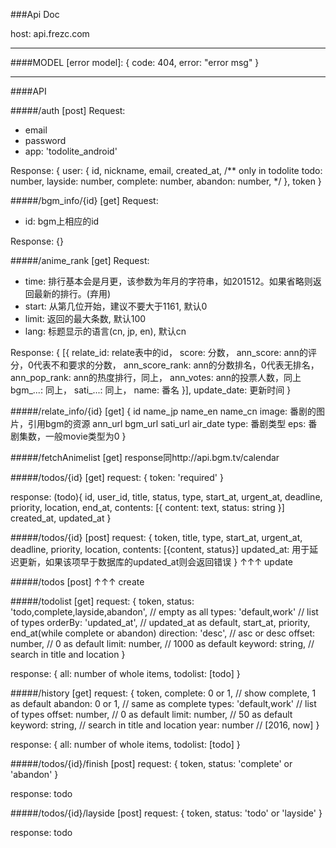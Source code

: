 ###Api Doc

host: api.frezc.com

____

####MODEL
[error model]:
{
	code: 404,
    error: "error msg"
}

____
####API

#####/auth
[post]
Request:
- email
- password
- app: 'todolite_android'

Response:
{
	user: {
		id,
		nickname,
		email,
		created_at,
		/** only in todolite
		todo: number,
		layside: number,
		complete: number,
		abandon: number,
		*/
	},
	token
}

#####/bgm_info/{id}
[get]
Request:
- id: bgm上相应的id

Response:
{}

#####/anime_rank
[get]
Request:
- time: 排行基本会是月更，该参数为年月的字符串，如201512。如果省略则返回最新的排行。(弃用)
- start: 从第几位开始，建议不要大于1161, 默认0
- limit: 返回的最大条数, 默认100
- lang: 标题显示的语言(cn, jp, en), 默认cn

Response:
{
	[{
		relate_id: relate表中的id，
    score: 分数，
    ann_score: ann的评分，0代表不和要求的分数，
    ann_score_rank: ann的分数排名，0代表无排名，
    ann_pop_rank: ann的热度排行，同上，
    ann_votes: ann的投票人数，同上
    bgm_...: 同上，
    sati_...: 同上，
    name: 番名
	}],
	update_date: 更新时间
}

#####/relate_info/{id}
[get]
{
		id
		name_jp
		name_en
		name_cn
		image: 番剧的图片，引用bgm的资源
		ann_url
		bgm_url
		sati_url
		air_date
		type: 番剧类型
		eps: 番剧集数，一般movie类型为0
}

#####/fetchAnimelist
[get]
response同http://api.bgm.tv/calendar

#####/todos/{id}
[get]
request: {
	token: 'required'
}

response: (todo){
	id,
	user_id,
	title,
	status,
	type,
	start_at,
	urgent_at,
	deadline,
	priority,
	location,
	end_at,
	contents: [{
		content: text,
		status: string
	}]
	created_at,
	updated_at
}

#####/todos/{id}
[post]
request: {
	token,
	title,
	type,
	start_at,
	urgent_at,
	deadline,
	priority,
	location,
	contents: [{content, status}]
	updated_at: 用于延迟更新，如果该项早于数据库的updated_at则会返回错误
}
↑↑↑
update

#####/todos
[post]
↑↑↑
create

#####/todolist
[get]
request: {
	token,
	status: 'todo,complete,layside,abandon', // empty as all
	types: 'default,work' // list of types
	orderBy: 'updated_at', // updated_at as default, start_at, priority, end_at(while complete or abandon)
	direction: 'desc', // asc or desc
	offset: number, // 0 as default
	limit: number,   // 1000 as default
	keyword: string, // search in title and location
}

response: {
	all: number of whole items,
	todolist: [todo]
}

#####/history
[get]
request: {
	token,
	complete: 0 or 1,   // show complete, 1 as default
	abandon: 0 or 1,    // same as complete
	types: 'default,work' // list of types
	offset: number, // 0 as default
	limit: number,   // 50 as default
	keyword: string, // search in title and location
	year: number     // [2016, now]
}

response: {
	all: number of whole items,
	todolist: [todo]
}

#####/todos/{id}/finish
[post]
request: {
	token,
	status: 'complete' or 'abandon'
}

response: todo

#####/todos/{id}/layside
[post]
request: {
	token,
	status: 'todo' or 'layside'
}

response: todo
